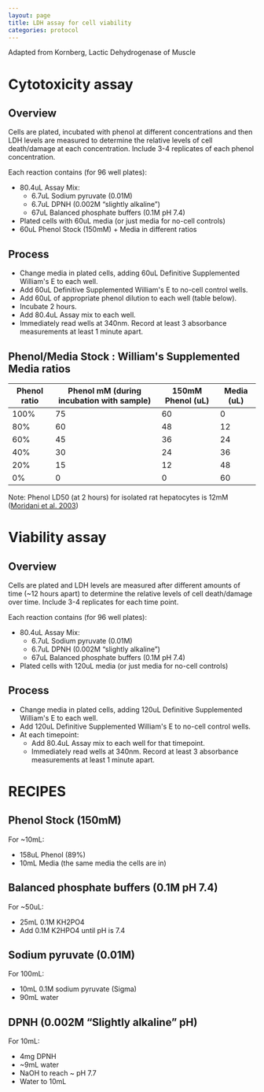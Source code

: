 ```yaml
---
layout: page
title: LDH assay for cell viability
categories: protocol
---
```

Adapted from Kornberg, Lactic Dehydrogenase of Muscle

# Cytotoxicity assay

## Overview

Cells are plated, incubated with phenol at different concentrations and then LDH levels are measured to determine the relative levels of cell death/damage at each concentration. Include 3-4 replicates of each phenol concentration.

Each reaction contains (for 96 well plates):
  * 80.4uL Assay Mix:
    - 6.7uL Sodium pyruvate (0.01M)
    - 6.7uL DPNH (0.002M “slightly alkaline”)
    - 67uL Balanced phosphate buffers (0.1M pH 7.4)
  * Plated cells with 60uL media (or just media for no-cell controls)
  * 60uL Phenol Stock (150mM) + Media in different ratios

## Process

  * Change media in plated cells, adding 60uL Definitive Supplemented William's E to each well.
  * Add 60uL Definitive Supplemented William's E to no-cell control wells.
  * Add 60uL of appropriate phenol dilution to each well (table below).
  * Incubate 2 hours.
  * Add 80.4uL Assay mix to each well.
  * Immediately read wells at 340nm. Record at least 3 absorbance measurements at least 1 minute apart.

## Phenol/Media Stock : William's Supplemented Media ratios

| Phenol ratio | Phenol mM (during incubation with sample) | 150mM Phenol (uL) | Media (uL) |
| ------------ | ----------------------------------------- | ----------- | ---------- |
| 100% | 75 | 60 | 0  |
| 80%  | 60 | 48 | 12 |
| 60%  | 45 | 36 | 24 |
| 40%  | 30 | 24 | 36 |
| 20%  | 15 | 12 | 48 |
| 0%   | 0 | 0  | 60 |

Note: Phenol LD50 (at 2 hours) for isolated rat hepatocytes is 12mM ([Moridani et al. 2003][1])

# Viability assay

## Overview

Cells are plated and LDH levels are measured after different amounts of time (~12 hours apart) to determine the relative levels of cell death/damage over time. Include 3-4 replicates for each time point.

Each reaction contains (for 96 well plates):
  * 80.4uL Assay Mix:
    - 6.7uL Sodium pyruvate (0.01M)
    - 6.7uL DPNH (0.002M “slightly alkaline”)
    - 67uL Balanced phosphate buffers (0.1M pH 7.4)
  * Plated cells with 120uL media (or just media for no-cell controls)

## Process

  * Change media in plated cells, adding 120uL Definitive Supplemented William's E to each well.
  * Add 120uL Definitive Supplemented William's E to no-cell control wells.
  * At each timepoint:
    - Add 80.4uL Assay mix to each well for that timepoint.
    - Immediately read wells at 340nm. Record at least 3 absorbance measurements at least 1 minute apart.

# RECIPES

## Phenol Stock (150mM)  

For ~10mL:
  * 158uL Phenol (89%)
  * 10mL Media (the same media the cells are in)

## Balanced phosphate buffers (0.1M pH 7.4)

For ~50uL:
  * 25mL 0.1M KH2PO4
  * Add 0.1M K2HPO4 until pH is 7.4

## Sodium pyruvate (0.01M)

For 100mL:
  * 10mL 0.1M sodium pyruvate (Sigma)
  * 90mL water

## DPNH (0.002M “Slightly alkaline” pH)

For 10mL:
  * 4mg DPNH
  * ~9mL water
  * NaOH to reach ~ pH 7.7
  * Water to 10mL

[1]: http://doi.org/10.1016/S0009-2797(02)00258-2
